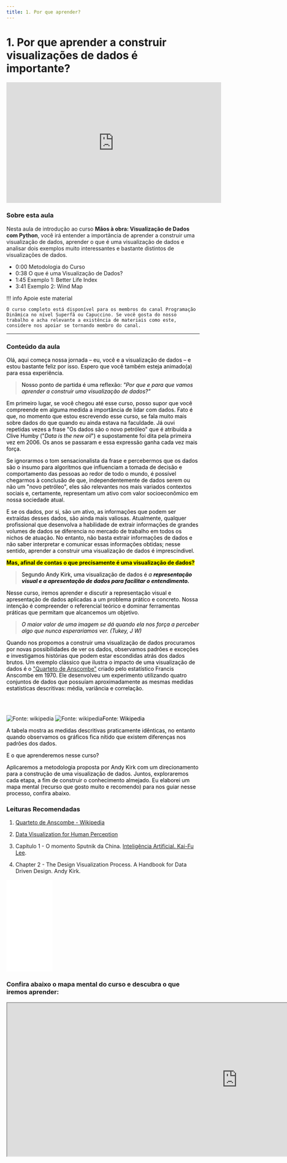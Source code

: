 ```yaml
---
title: 1. Por que aprender?
---
```

# 1. Por que aprender a construir visualizações de dados é importante?

<iframe width="560" height="315" src="https://www.youtube.com/embed/QGhDlGTLcSU?si=sCPrqzXidLYD1iJz" title="YouTube video player" frameborder="0" allow="accelerometer; autoplay; clipboard-write; encrypted-media; gyroscope; picture-in-picture; web-share" allowfullscreen></iframe>

### Sobre esta aula

Nesta aula de introdução ao curso **Mãos à obra: Visualização de Dados com Python**, você irá entender a importância de aprender a construir uma visualização de dados, aprender o que é uma visualização de dados e analisar dois exemplos muito interessantes e bastante distintos de visualizações de dados.

- 0:00 Metodologia do Curso
- 0:38 O que é uma Visualização de Dados?
- 1:45 Exemplo 1: Better Life Index
- 3:41 Exemplo 2: Wind Map 

!!! info Apoie este material

    O curso completo está disponível para os membros do canal Programação Dinâmica no nível Superfã ou Capuccino. Se você gosta do nosso trabalho e acha relevante a existência de materiais como este, considere nos apoiar se tornando membro do canal.


----
### Conteúdo da aula
<p><span style="color:rgb(0, 0, 0)" rel="color: rgb(0, 0, 0);" data-verified="redactor" data-redactor-tag="span" data-redactor-style="color: rgb(0, 0, 0);">Olá, aqui começa nossa jornada – eu, você e a visualização de dados – e estou bastante feliz por isso. Espero que você também esteja animado(a) para essa experiência.</span>
</p>
<blockquote><span style="color:rgb(0, 0, 0)" rel="color: rgb(0, 0, 0);" data-verified="redactor" data-redactor-tag="span" data-redactor-style="color: rgb(0, 0, 0);">Nosso ponto de partida é uma reflexão: <em data-redactor-tag="em">"Por que e para que vamos aprender a construir uma visualização de dados?"</em></span>
</blockquote>
<p><span style="color:rgb(0, 0, 0)" rel="color: rgb(0, 0, 0);" data-verified="redactor" data-redactor-tag="span" data-redactor-style="color: rgb(0, 0, 0);">Em primeiro lugar, se você chegou até esse curso, posso supor que você compreende em alguma medida a importância de lidar com dados. Fato é que, no momento que estou escrevendo esse curso, se fala muito mais sobre dados do que quando eu ainda estava na faculdade. Já ouvi repetidas vezes a frase "Os dados são o novo petróleo" que é atribuída a Clive Humby ("<em data-redactor-tag="em">Data is the new oil</em>") e supostamente foi dita pela primeira vez em 2006. Os anos se passaram e essa expressão ganha cada vez mais força.</span>
</p>
<p><span style="color:rgb(0, 0, 0)" rel="color: rgb(0, 0, 0);" data-verified="redactor" data-redactor-tag="span" data-redactor-style="color: rgb(0, 0, 0);">Se ignorarmos o tom sensacionalista da frase e percebermos que os dados são o insumo para algoritmos que influenciam a tomada de decisão e comportamento das pessoas ao redor de todo o mundo, é possível chegarmos à conclusão de que, independentemente de dados serem ou não um "novo petróleo", eles são relevantes nos mais variados contextos sociais e, certamente, representam um ativo com valor socioeconômico em nossa sociedade atual.<br/></span>
</p>
<p><span style="color:rgb(0, 0, 0)" rel="color: rgb(0, 0, 0);" data-verified="redactor" data-redactor-tag="span" data-redactor-style="color: rgb(0, 0, 0);">E se os dados, por si, são um ativo, as informações que podem ser extraídas desses dados, são ainda mais valiosas. Atualmente, qualquer profissional que desenvolva a habilidade de extrair informações de grandes volumes de dados se diferencia no mercado de trabalho em todos os nichos de atuação. No entanto, não basta extrair informações de dados e não saber interpretar e comunicar essas informações obtidas; nesse sentido, aprender a construir uma visualização de dados é imprescíndivel.</span>
</p>
<p><span style="color:rgb(0, 0, 0)" rel="color: rgb(0, 0, 0);" data-verified="redactor" data-redactor-tag="span" data-redactor-style="color: rgb(0, 0, 0);"><span style="background-color:rgb(255, 255, 0)" rel="background-color: rgb(255, 255, 0);" data-verified="redactor" data-redactor-tag="span" data-redactor-style="background-color: rgb(255, 255, 0);"><strong data-redactor-tag="strong">Mas, afinal de contas o que precisamente é uma visualização de dados?</strong></span></span>
</p>
<blockquote><span style="color:rgb(0, 0, 0)" rel="color: rgb(0, 0, 0);" data-verified="redactor" data-redactor-tag="span" data-redactor-style="color: rgb(0, 0, 0);">Segundo Andy Kirk, uma visualização de dados é <em data-redactor-tag="em">a <strong data-redactor-tag="strong">representação visual e a apresentação de dados para facilitar o entendimento.</strong><br/></em></span>
</blockquote>
<p><span style="color:rgb(0, 0, 0)" rel="color: rgb(0, 0, 0);" data-verified="redactor" data-redactor-tag="span" data-redactor-style="color: rgb(0, 0, 0);">Nesse curso, iremos aprender e discutir a representação visual e apresentação de dados aplicadas a um problema prático e concreto. Nossa intenção é compreender o referencial teórico e dominar ferramentas práticas que permitam que alcancemos um objetivo.</span>
</p>
<blockquote><em data-redactor-tag="em"><span style="color:rgb(0, 0, 0)" rel="color: rgb(0, 0, 0);" data-verified="redactor" data-redactor-tag="span" data-redactor-style="color: rgb(0, 0, 0);">O maior valor de uma imagem se dá quando ela nos força a perceber algo que nunca esperaríamos ver. (Tukey, J W)</span></em>
</blockquote>
<p><span style="color:rgb(0, 0, 0)" rel="color: rgb(0, 0, 0);" data-verified="redactor" data-redactor-tag="span" data-redactor-style="color: rgb(0, 0, 0);">Quando nos propomos a construir uma visualização de dados procuramos por novas possibilidades de ver os dados, observamos padrões e exceções e investigamos histórias que podem estar escondidas atrás dos dados brutos. Um exemplo clássico que ilustra o impacto de uma visualização de dados é o <a href="https://pt.wikipedia.org/wiki/Quarteto_de_Anscombe">"Quarteto de Anscombe"</a> criado pelo estatístico Francis Anscombe em 1970. Ele desenvolveu um experimento utilizando quatro conjuntos de dados que possuíam aproximadamente as mesmas medidas estatísticas descritivas: média, variância e correlação.</span>
</p>
<p><span style="color:rgb(0, 0, 0)" rel="color: rgb(0, 0, 0);" data-verified="redactor" data-redactor-tag="span" data-redactor-style="color: rgb(0, 0, 0);"><br/></span><img src="https://assets.memberkit.com.br/rails/active_storage/blobs/eyJfcmFpbHMiOnsibWVzc2FnZSI6IkJBaHBBOGFQQXc9PSIsImV4cCI6bnVsbCwicHVyIjoiYmxvYl9pZCJ9fQ==--55f06962cfdccb049639e1377a682de828a23976/Captura%20de%20Tela%202020-06-27%20a%CC%80s%2021.02.34.png" alt data-verified="redactor"/><span style="color:rgb(0, 0, 0)" rel="color: rgb(0, 0, 0);" data-verified="redactor" data-redactor-tag="span" data-redactor-style="color: rgb(0, 0, 0);"><br/></span>
</p>
<p><img src="https://assets.memberkit.com.br/rails/active_storage/blobs/eyJfcmFpbHMiOnsibWVzc2FnZSI6IkJBaHBBOENQQXc9PSIsImV4cCI6bnVsbCwicHVyIjoiYmxvYl9pZCJ9fQ==--bb24d626b253c81af7aaeea3e1731c02f5660366/Captura%20de%20Tela%202020-06-27%20a%CC%80s%2020.50.21.png" alt="Fonte: wikipedia" data-verified="redactor"/><span style="color:rgb(0, 0, 0)" rel="color: rgb(0, 0, 0);" data-verified="redactor" data-redactor-tag="span" data-redactor-style="color: rgb(0, 0, 0);"> </span><img src="https://assets.memberkit.com.br/rails/active_storage/blobs/eyJfcmFpbHMiOnsibWVzc2FnZSI6IkJBaHBBOEdQQXc9PSIsImV4cCI6bnVsbCwicHVyIjoiYmxvYl9pZCJ9fQ==--083cd603929d555e354b43c84cb39207703af970/Captura%20de%20Tela%202020-06-27%20a%CC%80s%2020.50.14.png" alt="Fonte: wikipedia" data-verified="redactor"/><span style="color:rgb(0, 0, 0)" rel="color: rgb(0, 0, 0);" data-verified="redactor" data-redactor-tag="span" data-redactor-style="color: rgb(0, 0, 0);">Fonte: Wikipedia</span>
</p>
<p><span style="color:rgb(0, 0, 0)" rel="color: rgb(0, 0, 0);" data-verified="redactor" data-redactor-tag="span" data-redactor-style="color: rgb(0, 0, 0);">A tabela mostra as medidas descritivas praticamente idênticas, no entanto quando observamos os gráficos fica nítido que existem diferenças nos padrões dos dados.</span>
</p>
<p><span style="color:rgb(0, 0, 0)" rel="color: rgb(0, 0, 0);" data-verified="redactor" data-redactor-tag="span" data-redactor-style="color: rgb(0, 0, 0);">E o que aprenderemos nesse curso?</span>
</p>
<p><span style="color:rgb(0, 0, 0)" rel="color: rgb(0, 0, 0);" data-verified="redactor" data-redactor-tag="span" data-redactor-style="color: rgb(0, 0, 0);">Aplicaremos a metodologia proposta por Andy Kirk com um direcionamento para a construção de uma visualização de dados. Juntos, exploraremos cada etapa, a fim de construir o conhecimento almejado. Eu elaborei um mapa mental (recurso que gosto muito e recomendo) para nos guiar nesse processo, confira abaixo.<br/></span>
</p>
<p><span style="color:rgb(0, 0, 0)" rel="color: rgb(0, 0, 0);" data-verified="redactor" data-redactor-tag="span" data-redactor-style="color: rgb(0, 0, 0);"></span>
</p>

### Leituras Recomendadas

1. [Quarteto de Anscombe - Wikipedia](https://pt.wikipedia.org/wiki/Quarteto_de_Anscombe)
2. <a href="https://www.interaction-design.org/literature/book/the-encyclopedia-of-human-computer-interaction-2nd-ed/data-visualization-for-human-perception#:~:text=Data%20visualization%20is%20effective%20because,is%20extremely%20fast%20and%20efficient.">Data Visualization for Human Perception</a>
3. Capítulo 1 - O momento Sputnik da China. [Inteligência Artificial. Kai-Fu Lee](https://amzn.to/3MpAMZP).

4. Chapter 2 - The Design Visualization Process. A Handbook for Data Driven Design. Andy Kirk.

<iframe sandbox="allow-popups allow-scripts allow-modals allow-forms allow-same-origin" style="width:120px;height:240px;" marginwidth="0" marginheight="0" scrolling="no" frameborder="0" src="//ws-na.amazon-adsystem.com/widgets/q?ServiceVersion=20070822&OneJS=1&Operation=GetAdHtml&MarketPlace=BR&source=ss&ref=as_ss_li_til&ad_type=product_link&tracking_id=hallpaz-20&language=pt_BR&marketplace=amazon&region=BR&placement=1473912148&asins=1473912148&linkId=deb37b81497c145c3e8e86c388c25679&show_border=true&link_opens_in_new_window=true"></iframe>

### Confira abaixo o mapa mental do curso e descubra o que iremos aprender:

<iframe src="https://www.mindmeister.com/maps/public_map_shell/1548595849/metodologia-de-visualiza-o-de-dados-por-andy-kirk?width=1200&amp;height=800&amp;z=auto" style="color:rgb(18, 38, 63);font-family:&quot;Cerebri Sans&quot;, sans-serif;font-size:15px" width="1200" height="400">
</iframe>
